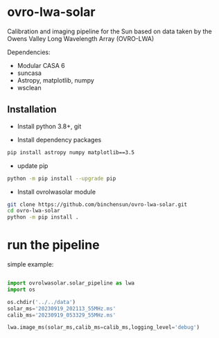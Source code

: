 # ovro-lwa-solar
Calibration and imaging pipeline for the Sun based on data taken by the Owens Valley Long Wavelength Array (OVRO-LWA)

Dependencies:
- Modular CASA 6
- suncasa
- Astropy, matplotlib, numpy
- wsclean


## Installation

* Install python 3.8+, git

* Install dependency packages

```bash
pip install astropy numpy matplotlib==3.5

```

* update pip
```bash
python -m pip install --upgrade pip
```

* Install ovrolwasolar module
```bash
git clone https://github.com/binchensun/ovro-lwa-solar.git
cd ovro-lwa-solar
python -m pip install .
```

# run the pipeline

simple example:
```python

import ovrolwasolar.solar_pipeline as lwa
import os

os.chdir('../../data')
solar_ms='20230919_202113_55MHz.ms'
calib_ms='20230919_053329_55MHz.ms'

lwa.image_ms(solar_ms,calib_ms=calib_ms,logging_level='debug')

```